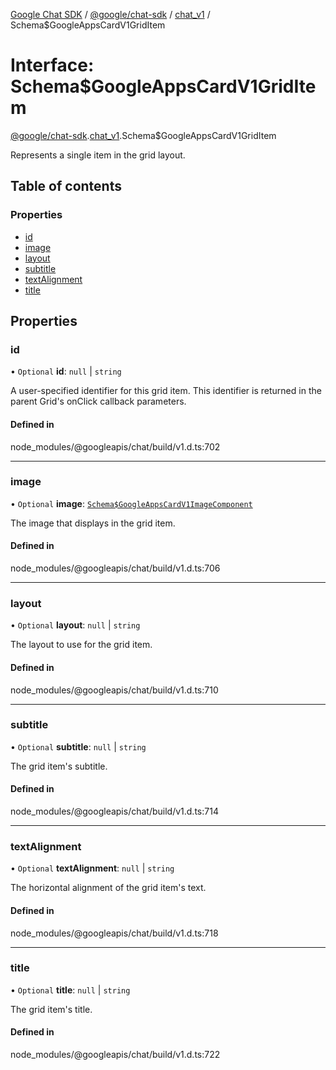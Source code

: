 [Google Chat SDK](../README.md) / [@google/chat-sdk](../modules/google_chat_sdk.md) / [chat\_v1](../modules/google_chat_sdk.chat_v1.md) / Schema$GoogleAppsCardV1GridItem

# Interface: Schema$GoogleAppsCardV1GridItem

[@google/chat-sdk](../modules/google_chat_sdk.md).[chat_v1](../modules/google_chat_sdk.chat_v1.md).Schema$GoogleAppsCardV1GridItem

Represents a single item in the grid layout.

## Table of contents

### Properties

- [id](google_chat_sdk.chat_v1.Schema_GoogleAppsCardV1GridItem.md#id)
- [image](google_chat_sdk.chat_v1.Schema_GoogleAppsCardV1GridItem.md#image)
- [layout](google_chat_sdk.chat_v1.Schema_GoogleAppsCardV1GridItem.md#layout)
- [subtitle](google_chat_sdk.chat_v1.Schema_GoogleAppsCardV1GridItem.md#subtitle)
- [textAlignment](google_chat_sdk.chat_v1.Schema_GoogleAppsCardV1GridItem.md#textalignment)
- [title](google_chat_sdk.chat_v1.Schema_GoogleAppsCardV1GridItem.md#title)

## Properties

### id

• `Optional` **id**: ``null`` \| `string`

A user-specified identifier for this grid item. This identifier is returned in the parent Grid's onClick callback parameters.

#### Defined in

node_modules/@googleapis/chat/build/v1.d.ts:702

___

### image

• `Optional` **image**: [`Schema$GoogleAppsCardV1ImageComponent`](google_chat_sdk.chat_v1.Schema_GoogleAppsCardV1ImageComponent.md)

The image that displays in the grid item.

#### Defined in

node_modules/@googleapis/chat/build/v1.d.ts:706

___

### layout

• `Optional` **layout**: ``null`` \| `string`

The layout to use for the grid item.

#### Defined in

node_modules/@googleapis/chat/build/v1.d.ts:710

___

### subtitle

• `Optional` **subtitle**: ``null`` \| `string`

The grid item's subtitle.

#### Defined in

node_modules/@googleapis/chat/build/v1.d.ts:714

___

### textAlignment

• `Optional` **textAlignment**: ``null`` \| `string`

The horizontal alignment of the grid item's text.

#### Defined in

node_modules/@googleapis/chat/build/v1.d.ts:718

___

### title

• `Optional` **title**: ``null`` \| `string`

The grid item's title.

#### Defined in

node_modules/@googleapis/chat/build/v1.d.ts:722
